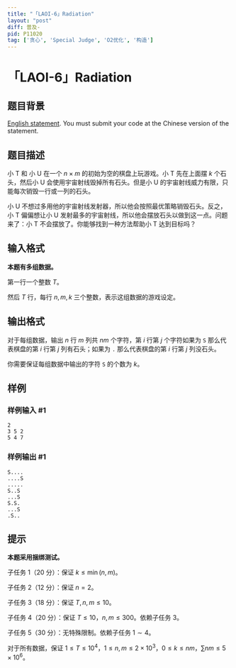 ```yaml
---
title: "「LAOI-6」Radiation"
layout: "post"
diff: 普及-
pid: P11020
tag: ['贪心', 'Special Judge', 'O2优化', '构造']
---
```

# 「LAOI-6」Radiation
## 题目背景

[English statement](https://www.luogu.com.cn/problem/T503655). You must submit your code at the Chinese version of the statement.
## 题目描述

小 T 和 小 U 在一个 $n \times m$ 的初始为空的棋盘上玩游戏。小 T 先在上面摆 $k$ 个石头，然后小 U 会使用宇宙射线毁掉所有石头。但是小 U 的宇宙射线威力有限，只能每次销毁一行或一列的石头。

小 U 不想过多用他的宇宙射线发射器，所以他会按照最优策略销毁石头。反之，小 T 偏偏想让小 U 发射最多的宇宙射线，所以他会摆放石头以做到这一点。问题来了：小 T 不会摆放了。你能够找到一种方法帮助小 T 达到目标吗？
## 输入格式

**本题有多组数据。**

第一行一个整数 $T$。

然后 $T$ 行，每行 $n,m,k$ 三个整数，表示这组数据的游戏设定。
## 输出格式

对于每组数据，输出 $n$ 行 $m$ 列共 $nm$ 个字符，第 $i$ 行第 $j$ 个字符如果为 `S` 那么代表棋盘的第 $i$ 行第 $j$ 列有石头；如果为 `.` 那么代表棋盘的第 $i$ 行第 $j$ 列没石头。

你需要保证每组数据中输出的字符 `S` 的个数为 $k$。
## 样例

### 样例输入 #1
```
2
3 5 2
5 4 7
```
### 样例输出 #1
```
S....
....S
.....
S..S
...S
S.S.
...S
.S..
```
## 提示

**本题采用捆绑测试。**

子任务 1（$20$ 分）：保证 $k \leq \min(n,m)$。

子任务 2（$12$ 分）：保证 $n = 2$。

子任务 3（$18$ 分）：保证 $T,n,m \leq 10$。

子任务 4（$20$ 分）：保证 $T \leq 10$，$n,m \leq 300$。依赖子任务 $3$。

子任务 5（$30$ 分）：无特殊限制。依赖子任务 $1 \sim 4$。

对于所有数据，保证 $1 \leq T \leq 10^4$，$1 \leq n,m \leq 2 \times 10^3$，$0 \leq k \leq nm$，$\sum nm \leq 5 \times 10^6$。
